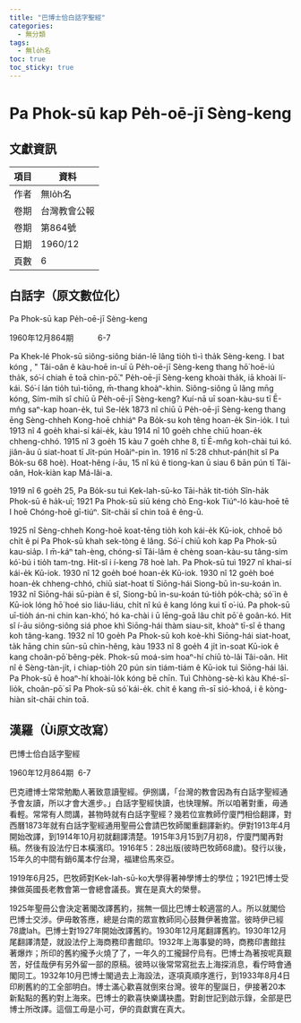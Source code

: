 ```yaml
---
title: "巴博士佮白話字聖經"
categories:
  - 無分類
tags:
  - 無lo̍h名
toc: true
toc_sticky: true
---
```


# Pa Phok-sū kap Pe̍h-oē-jī Sèng-keng

## 文獻資訊

| 項目 | 資料 |
|---|---|
| 作者 | 無lo̍h名 |
| 卷期 | 台灣教會公報 |
| 卷期 | 第864號 |
| 日期 | 1960/12 |
| 頁數 | 6 |

## 白話字（原文數位化）

Pa Phok-sū kap Pe̍h-oē-jī Sèng-keng

1960年12月864期           6-7

Pa Khek-lé Phok-sū siông-siông bián-lē lâng tio̍h tì-ì tha̍k Sèng-keng. I bat kóng , " Tâi-oân ê kàu-hoē in-uī ū Pe̍h-oē-jī Sèng-keng thang hō͘ hoē-iú tha̍k, só͘-í chiah ē toā chìn-pō͘." Pe̍h-oē-jī Sèng-keng khoài tha̍k, iā khoài lí-kái. Só͘-í lán tio̍h tuì-tiōng, m̄-thang khoàⁿ-khin. Siông-siông ū lâng mn̄g kóng, Sím-mi̍h sî chiū ū Pe̍h-oē-jī Sèng-keng? Kuí-nā uī soan-kàu-su tī Ē-mn̂g saⁿ-kap hoan-e̍k, tuì Se-le̍k 1873 nî chiū ū Pe̍h-oē-jī Sèng-keng thang ēng Sèng-chheh Kong-hoē chhiáⁿ Pa Bo̍k-su koh têng hoan-e̍k Sin-io̍k. I tuì 1913 nî 4 goe̍h khai-sí kái-e̍k, kàu 1914 nî 10 goe̍h chhe chiū hoan-e̍k chheng-chhó. 1915 nî 3 goe̍h 15 kàu 7 goe̍h chhe 8, tī Ē-mn̂g koh-chài tuì kó. jiân-āu ū siat-hoat tī Ji̍t-pún Hoâiⁿ-pin ìn. 1916 nî 5:28 chhut-pán(hit sî Pa Bo̍k-su 68 hoè). Hoat-hêng í-āu, 15 nî kú ê tiong-kan ū siau 6 bān pún tī Tâi-oân, Hok-kiàn kap Má-lâi-a.

1919 nî 6 goe̍h 25, Pa Bo̍k-su tuì Kek-lah-sū-ko Tāi-ha̍k tit-tio̍h Sîn-ha̍k Phok-sū ê ha̍k-uī; 1921 Pa Phok-sū siū kéng chò Eng-kok Tiúⁿ-ló kàu-hoē tē I hoē Chóng-hoē gī-tiúⁿ. Si̍t-chāi sī chin toā ê êng-ū.

1925 nî Sèng-chheh Kong-hoē koat-tēng tio̍h koh kái-e̍k Kū-iok, chhoē bô chi̍t ê pí Pa Phok-sū khah sek-tòng ê lâng. Só͘-í chiū koh kap Pa Phok-sū kau-sia̍p. I m̄-káⁿ tah-èng, chóng-sī Tâi-lâm ê chèng soan-kàu-su tâng-sim kó͘-bú i tio̍h tam-tng. Hit-sî i í-keng 78 hoè lah. Pa Phok-sū tuì 1927 nî khai-sí kái-e̍k Kū-iok. 1930 nî 12 goe̍h boé hoan-e̍k Kū-iok. 1930 nî 12 goe̍h boé hoan-e̍k chheng-chhó, chiū siat-hoat tī Siōng-hái Siong-bū ìn-su-koán ìn. 1932 nî Siōng-hái sū-piàn ê sî, Siong-bū ìn-su-koán tú-tio̍h po̍k-chà; só͘ ìn ê Kū-iok lóng hō͘ hoé sio liáu-liáu, chi̍t nî kú ê kang lóng kui tī o͘-iú. Pa phok-sū uī-tio̍h án-ni chin kan-khó͘, hó ka-chài i ū lēng-goā lâu chi̍t pō͘ ê goân-kó. Hit sî í-āu siông-siông siá phoe khì Siōng-hái thàm siau-sit, khoàⁿ tī-sî ē thang koh tâng-kang. 1932 nî 10 goe̍h Pa Phok-sū koh koè-khì Siōng-hái siat-hoat, ta̍k hāng chin sūn-sū chìn-hêng, kàu 1933 nî 8 goe̍h 4 ji̍t ìn-soat Kū-iok ê kang choân-pō͘ bêng-pe̍k. Phok-sū moá-sim hoaⁿ-hí chiū tò-lâi Tâi-oân. Hit nî ê Sèng-tàn-ji̍t, i chiap-tio̍h 20 pún sin tiám-tiám ê Kū-iok tuì Siōng-hái lâi. Pa Phok-sū ê hoaⁿ-hí khoài-lo̍k kóng bē chīn. Tuì Chhòng-sè-kì kàu Khé-sī-lio̍k, choân-pō͘ sī Pa Phok-sū só͘ kái-e̍k. chit ê kang m̄-sī sió-khoá, i ê kòng-hiàn si̍t-chāi chin toā.

## 漢羅（Ùi原文改寫）

巴博士佮白話字聖經

1960年12月864期  6-7

巴克禮博士常常勉勵人著致意讀聖經。伊捌講，「台灣的教會因為有白話字聖經通予會友讀，所以才會大進步。」白話字聖經快讀，也快理解。所以咱著對重，毋通看輕。常常有人問講，甚物時就有白話字聖經？幾若位宣教師佇廈門相佮翻譯，對西曆1873年就有白話字聖經通用聖冊公會請巴牧師閣重翻譯新約。伊對1913年4月開始改譯，到1914年10月初就翻譯清楚。1915年3月15到7月初8，佇廈門閣再對稿。然後有設法佇日本橫濱印。1916年5：28出版(彼時巴牧師68歲)。發行以後，15年久的中間有銷6萬本佇台灣，福建佮馬來亞。

1919年6月25，巴牧師對Kek-lah-sū-ko大學得著神學博士的學位；1921巴博士受揀做英國長老教會第一會總會議長。實在是真大的榮譽。

1925年聖冊公會決定著閣改譯舊約，揣無一個比巴博士較適當的人。所以就閣佮巴博士交涉。伊毋敢答應，總是台南的眾宣教師同心鼓舞伊著擔當。彼時伊已經78歲lah。巴博士對1927年開始改譯舊約。1930年12月尾翻譯舊約。1930年12月尾翻譯清楚，就設法佇上海商務印書館印。1932年上海事變的時，商務印書館拄著爆炸；所印的舊約攏予火燒了了，一年久的工攏歸佇烏有。巴博士為著按呢真艱苦，好佳哉伊有另外留一部的原稿。彼時以後常常寫批去上海探消息，看佇時會通閣同工。1932年10月巴博士閣過去上海設法，逐項真順序進行，到1933年8月4日印刷舊約的工全部明白。博士滿心歡喜就倒來台灣。彼年的聖誕日，伊接著20本新點點的舊約對上海來。巴博士的歡喜快樂講袂盡。對創世記到啟示錄，全部是巴博士所改譯。這個工毋是小可，伊的貢獻實在真大。
